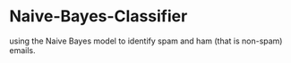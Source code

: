 # Naive-Bayes-Classifier
using the Naive Bayes model to identify spam and ham (that is non-spam) emails.
